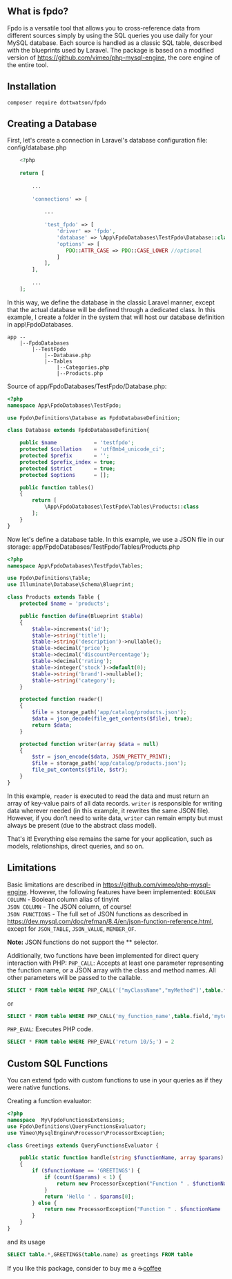 ## What is fpdo?

Fpdo is a versatile tool that allows you to cross-reference data from different sources simply by using the SQL queries you use daily for your MySQL database. Each source is handled as a classic SQL table, described with the blueprints used by Laravel. The package is based on a modified version of https://github.com/vimeo/php-mysql-engine, the core engine of the entire tool.

## Installation

    composer require dottwatson/fpdo

## Creating a Database

First, let's create a connection in Laravel's database configuration file:  
config/database.php

```php
    <?php
    
    return [
        
        ...
        
        'connections' => [
            
            ...
             
            'test_fpdo' => [
                'driver' => 'fpdo',
                'database' => \App\FpdoDatabases\TestFpdo\Database::class,
                'options' => [
                   PDO::ATTR_CASE => PDO::CASE_LOWER //optional
                ]
            ],
        ],
        
        ...
    ];
```

In this way, we define the database in the classic Laravel manner, except that the actual database will be defined through a dedicated class. 
In this example, I create a folder in the system that will host our database definition in app\FpdoDatabases.

    app --
    	|--FpdoDatabases
    		|--TestFpdo
    			|--Database.php
    			|--Tables
    				|--Categories.php
    				|--Products.php

Source of app/FpdoDatabases/TestFpdo/Database.php:

```php
<?php
namespace App\FpdoDatabases\TestFpdo;

use Fpdo\Definitions\Database as FpdoDatabaseDefinition;

class Database extends FpdoDatabaseDefinition{

    public $name            = 'testfpdo';
    protected $collation    = 'utf8mb4_unicode_ci';
    protected $prefix       = '';
    protected $prefix_index = true;
    protected $strict       = true;
    protected $options      = [];

    public function tables()
    {
        return [
            \App\FpdoDatabases\TestFpdo\Tables\Products::class
        ];
    }
}
```

Now let's define a database table. In this example, we use a JSON file in our storage:
app/FpdoDatabases/TestFpdo/Tables/Products.php

```php
<?php
namespace App\FpdoDatabases\TestFpdo\Tables;

use Fpdo\Definitions\Table;
use Illuminate\Database\Schema\Blueprint;

class Products extends Table {
    protected $name = 'products';

    public function define(Blueprint $table)
    {
        $table->increments('id');
        $table->string('title');
        $table->string('description')->nullable();
        $table->decimal('price');
        $table->decimal('discountPercentage');
        $table->decimal('rating');
        $table->integer('stock')->default(0);
        $table->string('brand')->nullable();
        $table->string('category');
    }

    protected function reader()
    {
        $file = storage_path('app/catalog/products.json');
        $data = json_decode(file_get_contents($file), true);
        return $data;
    }

    protected function writer(array $data = null)
    {
        $str = json_encode($data, JSON_PRETTY_PRINT);
        $file = storage_path('app/catalog/products.json');
        file_put_contents($file, $str);
    }
}
```

In this example, `reader` is executed to read the data and must return an array of key-value pairs of all data records. `writer` is responsible for writing data wherever needed (in this example, it rewrites the same JSON file). However, if you don’t need to write data, `writer` can remain empty but must always be present (due to the abstract class model).

That's it! Everything else remains the same for your application, such as models, relationships, direct queries, and so on.

## Limitations

Basic limitations are described in https://github.com/vimeo/php-mysql-engine. However, the following features have been implemented:
`BOOLEAN COLUMN` - Boolean column alias of tinyint  
`JSON COLUMN` - The JSON column, of course!  
`JSON FUNCTIONS` - The full set of JSON functions as described in https://dev.mysql.com/doc/refman/8.4/en/json-function-reference.html, except for `JSON_TABLE`, `JSON_VALUE`, `MEMBER_OF`.  

**Note:** JSON functions do not support the ** selector.

Additionally, two functions have been implemented for direct query interaction with PHP:
`PHP_CALL`: Accepts at least one parameter representing the function name, or a JSON array with the class and method names. All other parameters will be passed to the callable.

```sql
SELECT * FROM table WHERE PHP_CALL('["myClassName","myMethod"]',table.field,'mytest',1,3,4.52) = 1
```

or 

```sql
SELECT * FROM table WHERE PHP_CALL('my_function_name',table.field,'mytest',1,3,4.52) = 1
```


`PHP_EVAL`: Executes PHP code.

```sql
SELECT * FROM table WHERE PHP_EVAL('return 10/5;') = 2
```

## Custom SQL Functions

You can extend fpdo with custom functions to use in your queries as if they were native functions.  

Creating a function evaluator:
```php
<?php
namespace  My\FpdoFunctionsExtensions;
use Fpdo\Definitions\QueryFunctionsEvaluator;
use Vimeo\MysqlEngine\Processor\ProcessorException;

class Greetings extends QueryFunctionsEvaluator {

    public static function handle(string $functionName, array $params)
    {
        if ($functionName == 'GREETINGS') {
            if (count($params) < 1) {
                return new ProcessorException("Function " . $functionName . " expects 1 parameter");
            }
            return 'Hello ' . $params[0];
        } else {
            return new ProcessorException("Function " . $functionName . " not implemented yet");
        }
    }
}
```
and its usage
```sql
SELECT table.*,GREETINGS(table.name) as greetings FROM table 
```

If you like this package, consider to buy me a ☕[coffee](https://www.paypal.com/donate/?business=RVJ6GPQ6JFR98&no_recurring=0&item_name=Thank%20you%20for%20your%20support!%20If,%20like%20me,%20you%20believe%20in%20the%20opensource,%20this%20will%20help%20us%20make%20it%20even%20more%20exciting.&currency_code=EUR)

